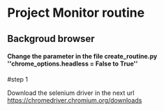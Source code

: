 # Project Monitor routine

## Backgroud browser
#### Change the parameter in the file create_routine.py ''chrome_options.headless = False to True''


#step 1

Download the selenium driver in the next url https://chromedriver.chromium.org/downloads